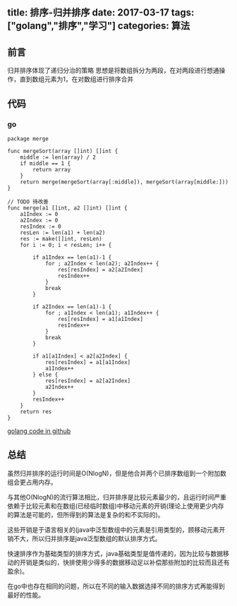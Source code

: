 title: 排序-归并排序
date: 2017-03-17
tags: ["golang","排序","学习"]
categories:
  算法
---

## 前言 ## 
归并排序体现了递归分治的策略
思想是将数组拆分为两段，在对两段进行想通操作，直到数组元素为1，在对数组进行排序合并

## 代码 ##
### go ###
```
package merge

func mergeSort(array []int) []int {
	middle := len(array) / 2
	if middle == 1 {
		return array
	}
	return merge(mergeSort(array[:middle]), mergeSort(array[middle:]))
}

// TODO 待改善
func merge(a1 []int, a2 []int) []int {
	a1Index := 0
	a2Index := 0
	resIndex := 0
	resLen := len(a1) + len(a2)
	res := make([]int, resLen)
	for i := 0; i < resLen; i++ {

		if a1Index == len(a1)-1 {
			for ; a2Index < len(a2); a2Index++ {
				res[resIndex] = a2[a2Index]
				resIndex++
			}
			break
		}

		if a2Index == len(a1)-1 {
			for ; a1Index < len(a1); a1Index++ {
				res[resIndex] = a1[a1Index]
				resIndex++
			}
			break
		}

		if a1[a1Index] < a2[a2Index] {
			res[resIndex] = a1[a1Index]
			a1Index++
		} else {
			res[resIndex] = a2[a2Index]
			a2Index++
		}
		resIndex++
	}
	return res
}
```
[golang code in github](https://github.com/fudali113/learn-basic/blob/master/sort/merge/merge.go)

## 总结 ##

虽然归并排序的运行时间是O(NlogN)，但是他合并两个已排序数组到一个附加数组会更占用内存。

与其他O(NlogN)的流行算法相比，归并排序是比较元素最少的，且运行时间严重依赖于比较元素和在数组(已经临时数组)中移动元素的开销(理论上使用更少内存的算法是可能的，但所得到的算法是复杂的和不实际的)。

这些开销是于语言相关的(java中泛型数组中的元素是引用类型的，顾移动元素开销不大，所以归并排序是java泛型数组的默认排序方式。

快速排序作为基础类型的排序方式，java基础类型是值传递的，因为比较与数据移动的开销是类似的，快排使用少得多的数据移动足以补偿那些附加的比较而且还有盈余)。

在go中也存在相同的问题，所以在不同的输入数据选择不同的排序方式再能得到最好的性能。

